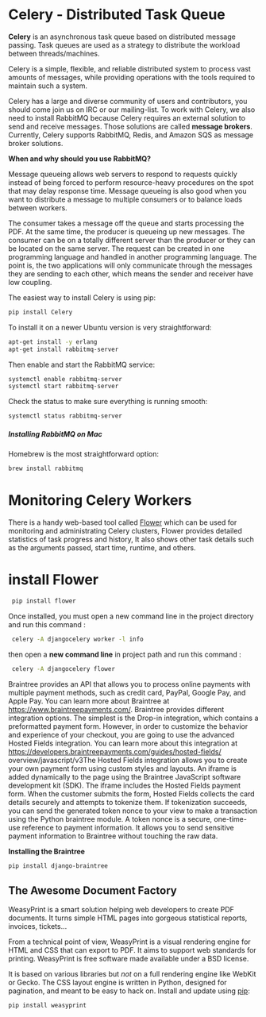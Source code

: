# Celery - Distributed Task Queue
**Celery** is an asynchronous task queue based on distributed message passing. Task queues are used as a strategy to distribute the workload between threads/machines.

Celery is a simple, flexible, and reliable distributed system to process vast amounts of messages, while providing operations with the tools required to maintain such a system.

Celery has a large and diverse community of users and contributors, you should come join us on IRC or our mailing-list.
To work with Celery, we also need to install RabbitMQ because Celery requires an external solution to send and receive messages. Those solutions are called **message brokers**. Currently, Celery supports RabbitMQ, Redis, and Amazon SQS as message broker solutions.

**When and why should you use RabbitMQ?**

Message queueing allows web servers to respond to requests quickly instead of being forced to perform resource-heavy procedures on the spot that may delay response time. Message queueing is also good when you want to distribute a message to multiple consumers or to balance loads between workers.

The consumer takes a message off the queue and starts processing the PDF. At the same time, the producer is queueing up new messages. The consumer can be on a totally different server than the producer or they can be located on the same server. The request can be created in one programming language and handled in another programming language. The point is, the two applications will only communicate through the messages they are sending to each other, which means the sender and receiver have low coupling.

The easiest way to install Celery is using pip:

```bash
pip install Celery
```
To install it on a newer Ubuntu version is very straightforward:

```bash
apt-get install -y erlang
apt-get install rabbitmq-server
```

Then enable and start the RabbitMQ service:

```bash
systemctl enable rabbitmq-server
systemctl start rabbitmq-server
```

Check the status to make sure everything is running smooth:

```bash
systemctl status rabbitmq-server
```

##### Installing RabbitMQ on Mac

Homebrew is the most straightforward option:

```bash
brew install rabbitmq
```
# **Monitoring Celery Workers**

There is a handy web-based tool called  [Flower](http://flower.readthedocs.io/en/latest/index.html)  which can be used for monitoring and administrating Celery clusters, Flower provides detailed statistics of task progress and history, It also shows other task details such as the arguments passed, start time, runtime, and others.
# install Flower
```bash
 pip install flower
 ```

Once installed, you must open a new command line in the project directory and run this command :

```bash
 celery -A djangocelery worker -l info 
 ```

then open a  **new command line**  in project path and run this command :
```bash
 celery -A djangocelery flower
 ```
 
Braintree provides an API that allows you to process online payments with multiple payment methods, such as credit card, PayPal, Google Pay, and Apple Pay. 
You can learn more about Braintree at https://www.braintreepayments.com/. Braintree provides different integration options. The simplest is the Drop-in integration, which contains a preformatted payment form. However, in order to customize the behavior and experience of your checkout, you are going to use the advanced Hosted Fields integration. You can learn more about this integration at https://developers.braintreepayments.com/guides/hosted-fields/ overview/javascript/v3The Hosted Fields integration allows you to create your own payment form using custom styles and layouts. An iframe is added dynamically to the page using the Braintree JavaScript software development kit (SDK). The iframe includes the Hosted Fields payment form. When the customer submits the form, Hosted Fields collects the card details securely and attempts to tokenize them. If tokenization succeeds, you can send the generated token nonce to your view to make a transaction using the Python braintree module. A token nonce is a secure, one-time-use reference to payment information. It allows you to send sensitive payment information to Braintree without touching the raw data.

 **Installing the Braintree**
```bash
pip install django-braintree
```
## The Awesome Document Factory

WeasyPrint is a smart solution helping web developers to create PDF documents. It turns simple HTML pages into gorgeous statistical reports, invoices, tickets…

From a technical point of view, WeasyPrint is a visual rendering engine for HTML and CSS that can export to PDF. It aims to support web standards for printing. WeasyPrint is free software made available under a BSD license.

It is based on various libraries but  _not_  on a full rendering engine like WebKit or Gecko. The CSS layout engine is written in Python, designed for pagination, and meant to be easy to hack on.
Install and update using  [pip](https://pip.pypa.io/en/stable/quickstart):

```
pip install weasyprint
```
